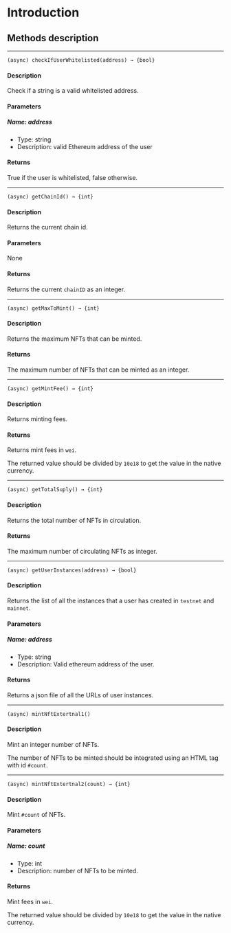 # Introduction

## Methods description

---

```
(async) checkIfUserWhitelisted(address) → {bool}
```

#### Description
Check if a string is a valid whitelisted address.

#### Parameters

##### Name: address

- Type: string
- Description: valid Ethereum address of the user

#### Returns
True if the user is whitelisted, false otherwise.

---

```
(async) getChainId() → {int}
```

#### Description

Returns the current chain id.

#### Parameters

None

#### Returns

Returns the current `chainID` as an integer.

---

```
(async) getMaxToMint() → {int}
```

#### Description

Returns the maximum NFTs that can be minted.

#### Returns

The maximum number of NFTs that can be minted as an integer.

---

```
(async) getMintFee() → {int}
```

#### Description

Returns minting fees.

#### Returns

Returns mint fees in `wei`.

The returned value should be divided by `10e18` to get the value in the native currency.

---

```
(async) getTotalSuply() → {int}
```

#### Description

Returns the total number of NFTs in circulation.

#### Returns

The maximum number of circulating NFTs as integer.

---

```
(async) getUserInstances(address) → {bool}
```

#### Description

Returns the list of all the instances that a user has created in `testnet` and `mainnet`.

#### Parameters

##### Name: address

- Type: string
- Description: Valid ethereum address of the user.

#### Returns

Returns a json file of all the URLs of user instances.

---

```
(async) mintNftExtertnal1()
```

#### Description

Mint an integer number of NFTs.

The number of NFTs to be minted should be integrated using an HTML tag with id `#count`.

---

```
(async) mintNftExtertnal2(count) → {int}
```

#### Description

Mint `#count` of NFTs.

#### Parameters

##### Name: count

- Type: int
- Description: number of NFTs to be minted.

#### Returns

Mint fees in `wei`.

The returned value should be divided by `10e18` to get the value in the native currency.

